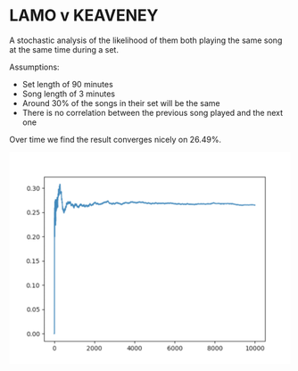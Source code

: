 LAMO v KEAVENEY
==

A stochastic analysis of the likelihood of them both playing the same song at the same time during a set.

Assumptions:
- Set length of 90 minutes
- Song length of 3 minutes
- Around 30% of the songs in their set will be the same
- There is no correlation between the previous song played and the next one

Over time we find the result converges nicely on 26.49%.

![results](results.png)
